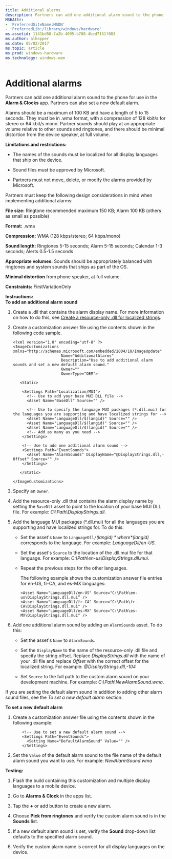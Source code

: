 ```yaml
---
title: Additional alarms
description: Partners can add one additional alarm sound to the phone for use in the Alarm Clocks app. Partners can also set a new default alarm.
MSHAttr:
- 'PreferredSiteName:MSDN'
- 'PreferredLib:/library/windows/hardware'
ms.assetid: 1141bd50-7a2b-4095-b708-4bed7151f083
ms.author: alhopper
ms.date: 05/02/2017
ms.topic: article
ms.prod: windows-hardware
ms.technology: windows-oem
---
```


# Additional alarms


Partners can add one additional alarm sound to the phone for use in the **Alarm & Clocks** app. Partners can also set a new default alarm.

Alarms should be a maximum of 100 KB and have a length of 5 to 15 seconds. They must be in .wma format, with a compression of 128 kbit/s for stereo or 64 kbit/s mono. Partner sounds should play at an appropriate volume relative to other sounds and ringtones, and there should be minimal distortion from the device speaker, at full volume.

**Limitations and restrictions:**

-   The names of the sounds must be localized for all display languages that ship on the device.

-   Sound files must be approved by Microsoft.

-   Partners must not move, delete, or modify the alarms provided by Microsoft.

Partners must keep the following design considerations in mind when implementing additional alarms:

**File size:** Ringtone recommended maximum 150 KB; Alarm 100 KB (others as small as possible)

**Format:** .wma

**Compression:** WMA (128 kbps/stereo; 64 kbps/mono)

**Sound length:** Ringtones 5-15 seconds; Alarm 5-15 seconds; Calendar 1-3 seconds; Alerts 0.5-1.5 seconds

**Appropriate volumes:** Sounds should be appropriately balanced with ringtones and system sounds that ships as part of the OS.

**Minimal distortion** from phone speaker, at full volume.

<a href="" id="constraints---firstvariationonly"></a>**Constraints:** FirstVariationOnly  

<a href="" id="instructions-"></a>**Instructions:**  
**To add an additional alarm sound**

1.  Create a .dll that contains the alarm display name. For more information on how to do this, see [Create a resource-only .dll for localized strings](create-a-resource-only-dll-for-localized-strings.md).

2.  Create a customization answer file using the contents shown in the following code sample.

    ```
    <?xml version="1.0" encoding="utf-8" ?>
    <ImageCustomizations xmlns="http://schemas.microsoft.com/embedded/2004/10/ImageUpdate"  
                         Name="AdditionalAlarms"  
                         Description="Use to add additional alarm sounds and set a new default alarm sound."  
                         Owner=""  
                         OwnerType="OEM"> 
      
       <Static>  

        <Settings Path="Localization/MUI">  
          <!-- Use to add your base MUI DLL file -->
          <Asset Name="BaseDll" Source="" />

          <!-- Use to specify the language MUI packages (*.dll.mui) for the languages you are supporting and have localized strings for -->
          <Asset Name="LanguageDll/$(langid)" Source="" />
          <Asset Name="LanguageDll/$(langid)" Source="" />
          <Asset Name="LanguageDll/$(langid)" Source="" />
          <!-- Add as many as you need -->         
        </Settings>  

        <!-- Use to add one additional alarm sound -->
        <Settings Path="EventSounds">  
          <Asset Name="AlarmSounds" DisplayName="@DisplayStrings.dll,-Offset" Source="" />
        </Settings>

       </Static>

    </ImageCustomizations>
    ```

3.  Specify an `Owner`.

4.  Add the resource-only .dll that contains the alarm display name by setting the `BaseDll` asset to point to the location of your base MUI DLL file. For example: *C:\\Path\\DisplayStrings.dll*.

5.  Add the language MUI packages (\*.dll.mui) for all the languages you are supporting and have localized strings for. To do this:

    -   Set the asset's `Name` to `LanguageDll/`*$(langid)* where *$(langid)* corresponds to the language. For example: *LanguageDll/en-US*.

    -   Set the asset's `Source` to the location of the .dll.mui file for that language. For example: *C:\\Path\\en-us\\DisplayStrings.dll.mui*.

    -   Repeat the previous steps for the other languages.

        The following example shows the customization answer file entries for en-US, fr-CA, and es-MX languages:

        ```
        <Asset Name="LanguageDll/en-US" Source="C:\Path\en-us\DisplayStrings.dll.mui” />
        <Asset Name="LanguageDll/fr-CA" Source="C:\Path\fr-CA\DisplayStrings.dll.mui" />
        <Asset Name="LanguageDll/es-MX" Source="C:\Path\es-MX\DisplayStrings.dll.mui" />
        ```

6.  Add one additional alarm sound by adding an `AlarmSounds` asset. To do this:

    -   Set the asset's `Name` to `AlarmSounds`.

    -   Set the `DisplayName` to the name of the resource-only .dll file and specify the string offset. Replace *DisplayStrings.dll* with the name of your .dll file and replace *Offset* with the correct offset for the localized string. For example: *@DisplayStrings.dll,-104*

    -   Set `Source` to the full path to the custom alarm sound on your development machine. For example: *C:\\Path\\NewAlarmSound.wma*.

If you are setting the default alarm sound in addition to adding other alarm sound files, see the *To set a new default alarm* section.

**To set a new default alarm**

1.  Create a customization answer file using the contents shown in the following example:

    ```
        <!-- Use to set a new default alarm sound -->
        <Settings Path="EventSounds">  
          <Setting Name="DefaultAlarmSound" Value="" /> 
        </Settings>  
    ```

2.  Set the `Value` of the default alarm sound to the file name of the default alarm sound you want to use. For example: *NewAlarmSound.wma*

<a href="" id="testing-"></a>**Testing:**  
1.  Flash the build containing this customization and multiple display languages to a mobile device.

2.  Go to **Alarms & Clock** in the apps list.

3.  Tap the **+** or add button to create a new alarm.

4.  Choose **Pick from ringtones** and verify the custom alarm sound is in the **Sounds** list.

5.  If a new default alarm sound is set, verify the **Sound** drop-down list defaults to the specified alarm sound.

6.  Verify the custom alarm name is correct for all display languages on the device.

 

 






